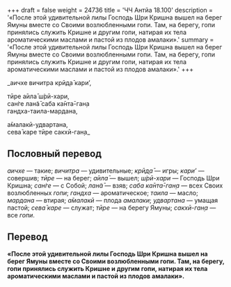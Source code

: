 +++
draft = false
weight = 24736
title = 'ЧЧ Антйа 18.100'
description = '«После этой удивительной лилы Господь Шри Кришна вышел на берег Ямуны вместе со Своими возлюбленными гопи. Там, на берегу, гопи принялись служить Кришне и другим гопи, натирая их тела ароматическими маслами и пастой из плодов амалаки».'
summary = '«После этой удивительной лилы Господь Шри Кришна вышел на берег Ямуны вместе со Своими возлюбленными гопи. Там, на берегу, гопи принялись служить Кришне и другим гопи, натирая их тела ароматическими маслами и пастой из плодов амалаки».'
+++

_аичхе вичитра крӣд̣а̄ кари’,  
  
тӣре а̄ила̄ ш́рӣ-хари,  
сан̇ге лан̃а̄ саба ка̄нта̄-ган̣а  
гандха-таила-мардана,  
  
а̄малакӣ-удвартана,  
сева̄ каре тӣре сакхӣ-ган̣а_

## Пословный перевод

_аичхе_ — такие; _вичитра_ — удивительные; _крӣд̣а̄_ — игры; _кари’_ — совершив; _тӣре_ — на берег; _а̄ила̄_ — вышел; _ш́рӣ_\-_хари_ — Господь Шри Кришна; _сан̇ге_ — с Собой; _лан̃а̄_ — взяв; _саба_ _ка̄нта̄_\-_ган̣а_ — всех Своих возлюбленных _гопи_; _гандха_ — ароматическое; _таила_ — масло; _мардана_ — втирая; _а̄малакӣ_ — плода _амалаки_; _удвартана_ — умащая пастой; _сева̄_ _каре_ — служат; _тӣре_ — на берегу Ямуны; _сакхӣ_\-_ган̣а_ — все _гопи_.

## Перевод

**«После этой удивительной лилы Господь Шри Кришна вышел на берег Ямуны вместе со Своими возлюбленными гопи. Там, на берегу, гопи принялись служить Кришне и другим гопи, натирая их тела ароматическими маслами и пастой из плодов амалаки».**
